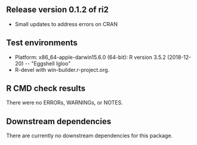 ## Release version 0.1.2 of ri2
* Small updates to address errors on CRAN

## Test environments
* Platform: x86_64-apple-darwin15.6.0 (64-bit): R version 3.5.2 (2018-12-20) -- "Eggshell Igloo"
* R-devel with win-builder.r-project.org.

## R CMD check results
There were no ERRORs, WARNINGs, or NOTES.

## Downstream dependencies
There are currently no downstream dependencies for this package.
